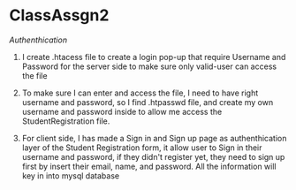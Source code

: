 # ClassAssgn2

*Authenthication*

1. I create .htacess file to create a login pop-up that require Username and Password for the server side to make sure only valid-user can access the file

2. To make sure I can enter and access the file, I need to have right username and password, so I find .htpasswd file, and create my own username and password inside to allow me access the StudentRegistration file.

3. For client side, I has made a Sign in and Sign up page as authenthication layer of the Student Registration form, it allow user to Sign in their username and password, if they didn't register yet, they need to sign up first by insert their email, name, and password. All the information will key in into mysql database
